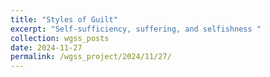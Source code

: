 ```yaml
---
title: "Styles of Guilt"
excerpt: "Self-sufficiency, suffering, and selfishness "
collection: wgss_posts
date: 2024-11-27
permalink: /wgss_project/2024/11/27/
---
```


